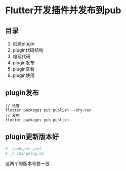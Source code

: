 # Flutter开发插件并发布到pub



## 目录

1. 创建plugin
2. plugin代码结构
3. 编写代码
4. plugin发布
5. plugin查看
6. plugin使用



## plugin发布



```
// 检查
flutter packages pub publish --dry-run 
// 发布
flutter packages pub publish 
```



## plugin更新版本好

```bash
# ./pubspec.yaml
# ./ changelog.md
```

这两个的版本号要一致
